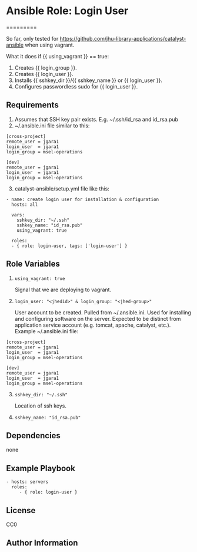 # Ansible Role: Login User
=========

So far, only tested for https://github.com/jhu-library-applications/catalyst-ansible when using vagrant.

What it does if {{ using_vagrant }} == true:
1. Creates {{ login_group }}.
2. Creates {{ login_user }}.
3. Installs {{ sshkey_dir }}/{{ sshkey_name }} or {{ login_user }}.
4. Configures passwordless sudo for {{ login_user }}.

Requirements
------------
1. Assumes that SSH key pair exists. E.g. ~/.ssh/id_rsa and id_rsa.pub
2. ~/.ansible.ini file similar to this:
```
[cross-project]
remote_user = jgara1
login_user  = jgara1
login_group = msel-operations

[dev]
remote_user = jgara1
login_user  = jgara1
login_group = msel-operations
```
3. catalyst-ansible/setup.yml file like this:
```---
- name: create login user for installation & configuration
  hosts: all

  vars:
    sshkey_dir: "~/.ssh"
    sshkey_name: "id_rsa.pub"
    using_vagrant: true

  roles:
  - { role: login-user, tags: ['login-user'] }

```


Role Variables
--------------

1. ```using_vagrant: true```

      Signal that we are deploying to vagrant.
      
2. ```login_user: "<jhedid>" & login_group: "<jhed-group>"```

      User account to be created. Pulled from ~/.ansible.ini. Used for installing and configuring software on the server. Expected to be distinct from application service account (e.g. tomcat, apache, catalyst, etc.).
      Example ~/.ansible.ini file:
```
[cross-project]
remote_user = jgara1
login_user  = jgara1
login_group = msel-operations

[dev]
remote_user = jgara1
login_user  = jgara1
login_group = msel-operations
```

3. ```sshkey_dir: "~/.ssh"```

      Location of ssh keys.

4. ```sshkey_name: "id_rsa.pub"```


Dependencies
------------

none


Example Playbook
----------------

    - hosts: servers
      roles:
         - { role: login-user }


License
-------

CC0

Author Information
------------------



